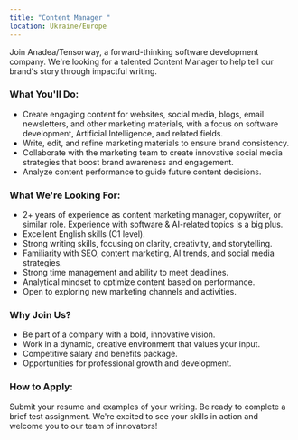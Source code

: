 ```yaml
---
title: "Content Manager "
location: Ukraine/Europe
---
```

Join Anadea/Tensorway, a forward-thinking software development company. We're looking for a talented Content Manager to help tell our brand's story through impactful writing.

### What You'll Do:

* Create engaging content for websites, social media, blogs, email newsletters, and other marketing materials, with a focus on software development, Artificial Intelligence, and related fields.
* Write, edit, and refine marketing materials to ensure brand consistency.
* Collaborate with the marketing team to create innovative social media strategies that boost brand awareness and engagement.
* Analyze content performance to guide future content decisions.

### What We're Looking For:

* 2+ years of experience as content marketing manager, copywriter, or similar role. Experience with software & AI-related topics is a big plus.
* Excellent English skills (C1 level).
* Strong writing skills, focusing on clarity, creativity, and storytelling.
* Familiarity with SEO, content marketing, AI trends, and social media strategies.
* Strong time management and ability to meet deadlines.
* Analytical mindset to optimize content based on performance.
* Open to exploring new marketing channels and activities.

### Why Join Us?

* Be part of a company with a bold, innovative vision.
* Work in a dynamic, creative environment that values your input.
* Competitive salary and benefits package.
* Opportunities for professional growth and development.

### How to Apply:

Submit your resume and examples of your writing. Be ready to complete a brief test assignment. We're excited to see your skills in action and welcome you to our team of innovators!